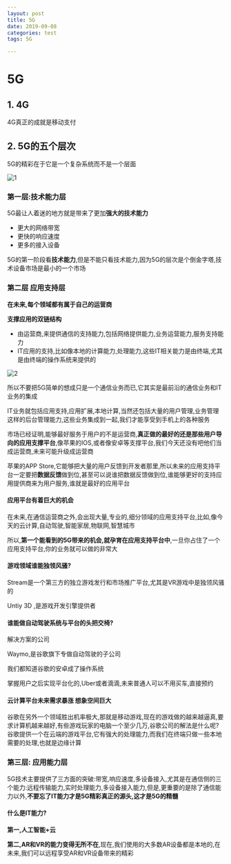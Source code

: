 ```yaml
---
layout: post
title: 5G
date: 2019-09-08
categories: test
tags: 5G

---
```


# 5G

## 1. 4G

4G真正的成就是移动支付

## 2. 5G的五个层次

5G的精彩在于它是一个复杂系统而不是一个层面

![1](http://px6xvo4m7.bkt.clouddn.com/2019-09-08_151430.png)

### 第一层:技术能力层

5G最让人着迷的地方就是带来了更加**强大的技术能力**

- 更大的网络带宽
- 更快的响应速度
- 更多的接入设备

5G的第一阶段看**技术能力**,但是不能只看技术能力,因为5G的层次是个倒金字塔,技术设备市场是最小的一个市场

### 第二层 应用支持层

**在未来,每个领域都有属于自己的运营商**

**支撑应用的双链结构**

- 由运营商,来提供通信的支持能力,包括网络提供能力,业务运营能力,服务支持能力
- IT应用的支持,比如像本地的计算能力,处理能力,这些IT相关能力是由终端,尤其是由终端的操作系统来提供的

![2](http://px6xvo4m7.bkt.clouddn.com/2019-09-08_153112.png)

所以不要把5G简单的想成只是一个通信业务而已,它其实是最前沿的通信业务和IT业务的集成

IT业务就包括应用支持,应用扩展,本地计算,当然还包括大量的用户管理,业务管理这样的后台管理能力,这些业务集成到一起,我们才能享受到手机上的各种服务

市场已经证明,能够最好服务于用户的不是运营商,**真正做的最好的还是那些用户导向的应用支撑平台**,像苹果的IOS,或者像安卓等支撑平台,我们今天还没有吧他们当成运营商,未来可能升级成运营商

苹果的APP Store,它能够把大量的用户反馈到开发者那里,所以未来的应用支持平台一定要把**数据反馈**做到位,甚至可以说谁把数据反馈做到位,谁能够更好的支持应用提供商来为用户服务,谁就是最好的应用平台

#### 应用平台有着巨大的机会

在未来,在通信运营商之外,会出现大量,专业的,细分领域的应用支持平台,比如,像今天的云计算,自动驾驶,智能家居,物联网,智慧城市

所以,**第一个能看到的5G带来的机会,就孕育在应用支持平台中**,一旦你占住了一个应用支持平台,你的业务就可以做的非常大

#### 游戏领域谁能独领风骚?

Stream是一个第三方的独立游戏发行和市场推广平台,尤其是VR游戏中是独领风骚的

Untiy 3D ,是游戏开发引擎提供者

#### 谁能做自动驾驶系统与平台的头把交椅?

解决方案的公司

Waymo,是谷歌旗下专做自动驾驶的子公司

我们都知道谷歌的安卓成了操作系统

掌握用户之后实现平台化的,Uber或者滴滴,未来普通人可以不用买车,直接预约

#### 云计算平台未来需求暴涨 想象空间巨大

谷歌在另外一个领域胜出机率极大,那就是移动游戏,现在的游戏做的越来越逼真,要求计算机越来越好,有些游戏玩家的电脑一个至少几万,谷歌公司的解法是什么呢?谷歌提供一个在云端的游戏平台,它有强大的处理能力,而我们在终端只做一些本地需要的处理,也就是边缘计算

### 第三层: 应用能力层

5G技术主要提供了三方面的突破:带宽,响应速度,多设备接入,尤其是在通信侧的三个能力:远程传输能力,实时处理能力,多设备接入能力,但是,更重要的是除了通信能力以外,**不要忘了IT能力才是5G精彩真正的源头,这才是5G的精髓**

#### 什么是IT能力?

**第一,人工智能+云**

**第二,AR和VR的能力变得无所不在**,现在,我们使用的大多数AR设备都是本地的,在未来,我们可以远程享受AR和VR设备带来的精彩







